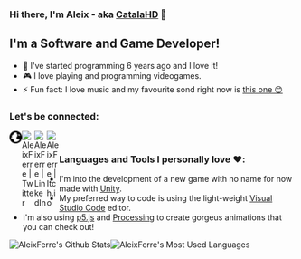 ### Hi there, I'm Aleix - aka [CatalaHD][website] 👋

## I'm a Software and Game Developer!
- 🌱 I've started programming 6 years ago and I love it!
- 🎮 I love playing and programming videogames.
- ⚡ Fun fact: I love music and my favourite sond right now is [this one 😊](https://www.youtube.com/watch?v=IVH6Gl7W0hI)

### Let's be connected:

[<img align="left" alt="AleixFerre | Portfolio" width="22px" src="https://raw.githubusercontent.com/iconic/open-iconic/master/svg/globe.svg" />][website]
[<img align="left" alt="AleixFerre | Twitter" width="22px" src="https://cdn.jsdelivr.net/npm/simple-icons@v3/icons/twitter.svg" />][twitter]
[<img align="left" alt="AleixFerre | LinkedIn" width="22px" src="https://cdn.jsdelivr.net/npm/simple-icons@v3/icons/linkedin.svg" />][linkedin]
[<img align="left" alt="AleixFerre | Itch.io" width="22px" src="https://cdn.jsdelivr.net/npm/simple-icons@3.4.0/icons/itch-dot-io.svg" />][itch]

<br />

### Languages and Tools I personally love ❤️:
- I'm into the development of a new game with no name for now made with [Unity][unity].
- My preferred way to code is using the light-weight [Visual Studio Code][vscode] editor.
- I'm also using [p5.js][p5] and [Processing][processing] to create gorgeus animations that you can check out!

<img align="left" alt="AleixFerre's Github Stats" src="https://github-readme-stats.vercel.app/api?username=AleixFerre&show_icons=true&hide_border=true" />
<img align="left" alt="AleixFerre's Most Used Languages" src="https://github-readme-stats.vercel.app/api/top-langs/?username=AleixFerre&show_icons=true&hide_border=true" />

[website]: https://aleixferre.github.io/
[twitter]: https://twitter.com/CatalaHD
[linkedin]: https://www.linkedin.com/in/aleixferre/
[unity]: https://www.unity.com
[p5]: https://p5js.org/
[processing]: https://processing.org/
[vscode]: https://code.visualstudio.com/
[itch]: https://aleixferre.itch.io/
